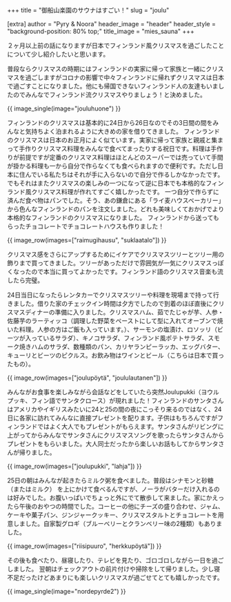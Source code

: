 +++
title = "御船山楽園のサウナはすごい！"
slug = "joulu"

[extra]
author = "Pyry & Noora"
header_image = "header"
header_style = "background-position: 80% top;"
title_image = "mies_sauna"
+++

２ヶ月以上前の話になりますが日本でフィンランド風クリスマスを過ごしたことについて少し紹介したいと思います。

普段ならクリスマスの時期にはフィンランドの実家に帰って家族と一緒にクリスマスを過ごしますがコロナの影響で中々フィンランドに帰れずクリスマスは日本で過ごすことになりました。他にも帰国できないフィンランド人の友達もいましたのでみんなでフィンランド流クリスマスやりましょう！と決めました。

<!-- more -->

{{ image_single(image="jouluhuone") }}

フィンランドのクリスマスは基本的に24日から26日なのでその3日間の間をみんなと気持ちよく泊まれるように大きめの家を借りてきました。
フィンランドのクリスマスは日本のお正月によく似ています。実家に帰って家族と親戚と集まって手作りクリスマス料理をみんなで食べてまったりする祝日です。料理は手作りが前提ですが定番のクリスマス料理はほとんどのスーパーでは売っていて手間が掛かる料理も一から自分で作らなくても食べられますので便利です。ただし日本に住んでいる私たちはそれが手に入らないので自分で作るしかなかったです。でもそれはまたクリスマスの楽しみの一つになって逆に日本でも本格的なフィンランド風クリスマス料理が作れてすごく嬉しかったです。
一つ自分で作らずに済んだ食べ物はパンでした。そう、あの鎌倉にある「ライ麦ハウスベーカリー」から色んなフィンランドのパンを注文しました。どれも美味しくておかげでより本格的なフィンランドのクリスマスになりました。
フィンランドから送ってもらったチョコレートでチョコレートハウスも作りました！

{{ image_row(images=["raimugihausu", "suklaatalo"]) }}

クリスマス感をさらにアップするためにイケアでクリスマスツリーとツリー用の飾りまで買ってきました。ツリーがあっただけで雰囲気が一気にクリスマスっぽくなったので本当に買ってよかったです。フィンランド語のクリスマス音楽も流したら完璧。

24日当日になったらレンタカーでクリスマスツリーや料理を現場まで持って行きました。借りた家のチェックイン時間は夕方でしたので到着のほぼ直後にクリスマスディナーの準備に入りました。クリスマスハム、茹でたじゃが芋、人参・佐藤芋のラーティッコ（調理した野菜をペーストにして型に入れてオーブンで焼いた料理。人参の方はご飯も入っています。）、サーモンの塩漬け、ロソッリ（ビーツが入っているサラダ）、キノコサラダ、フィンランド風ポテトサラダ、スモーク焼きハムのサラダ、数種類のパン、カリヤランピーラッカ、エッグバター、キューリとビーツのピクルス。お飲み物はワインとビール（こちらは日本で買ったもの）。

{{ image_row(images=["joulupöytä", "joululautanen"]) }}

みんながお食事を楽しみながら会話などをしていたら突然Joulupukki（ヨウルプッキ、フィン語でサンタクロース）が現れました！フィンランドのサンタさんはアメリカやイギリスみたいに24と25の間の夜にこっそり来るのではなく、24日に各家に訪れてみんなに直接プレゼントを配ります。子供はもちろんですがフィンランドではよく大人でもプレゼントがもらえます。サンタさんがリビングに上がってからみんなでサンタさんにクリスマスソングを歌ったらサンタさんからプレゼントをもらいました。大人同士だったから楽しいお話もしてからサンタさんが帰りました。

{{ image_row(images=["joulupukki", "lahja"]) }}

25日の朝はみんなが起きたらミルク粥を食べました。普段はシナモンと砂糖（またはミルク）
を上にかけて食べるんですが、ノーラがバターだけ入れるのは好みでした。お腹いっぱいでちょっと外にでて散歩して来ました。家にかえったら午後のおやつの時間でした。コーヒーの他にチーズの盛り合わせ、ジャム、ケーキや菓子パン、ジンジャークッキー、クリスマスタルトとチョコレートを用意しました。自家製グロギ（ブルーベリーとクランベリー味の2種類）もありました。

{{ image_row(images=["riisipuuro", "herkkupöytä"]) }}

その後も食べたり、昼寝したり、テレビを見たり、ゴロゴロしながら一日を過ごしました。
翌朝はチェックアウトの前片付けや掃除をして帰りました。少し寝不足だったけどあまりにも楽しいクリスマスが過ごせてとても嬉しかったです。

{{ image_single(image="nordepyrde2") }}